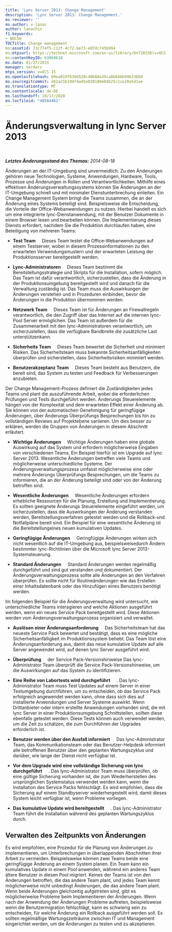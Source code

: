 ```yaml
---
title: 'Lync Server 2013: Change Management'
description: 'Lync Server 2013: Change Management.'
ms.reviewer: ''
ms.author: v-lanac
author: lanachin
f1.keywords:
- NOCSH
TOCTitle: Change management
ms:assetid: 73c774f5-c12f-4c72-be73-e07dc745b994
ms:mtpsurl: https://technet.microsoft.com/en-us/library/Dn720336(v=OCS.15)
ms:contentKeyID: 63969618
ms.date: 01/27/2015
manager: serdars
mtps_version: v=OCS.15
ms.openlocfilehash: 69ea019f6366528c40b60a39ca8b646b49b336b0
ms.sourcegitcommit: d42a21b194f4a45e828188e04b25c1ce28a5d1ae
ms.translationtype: MT
ms.contentlocale: de-DE
ms.lasthandoff: 10/17/2020
ms.locfileid: "48564461"
---
```

# <a name="change-management-in-lync-server-2013"></a>Änderungsverwaltung in lync Server 2013

<div data-xmlns="http://www.w3.org/1999/xhtml">

<div class="topic" data-xmlns="http://www.w3.org/1999/xhtml" data-msxsl="urn:schemas-microsoft-com:xslt" data-cs="https://msdn.microsoft.com/">

<div data-asp="https://msdn2.microsoft.com/asp">



</div>

<div id="mainSection">

<div id="mainBody">

<span> </span>

_**Letztes Änderungsstand des Themas:** 2014-08-18_

Änderungen an der IT-Umgebung sind unvermeidlich. Zu den Änderungen gehören neue Technologien, Systeme, Anwendungen, Hardware, Tools, Prozesse und Änderungen in Rollen und Verantwortlichkeiten. Mithilfe eines effektiven Änderungsverwaltungssystems können Sie Änderungen an der IT-Umgebung schnell und mit minimaler Dienstunterbrechung einleiten. Ein Change Management System bringt die Teams zusammen, die an der Änderung eines Systems beteiligt sind. Beispielsweise die Entscheidung, die Vorteile der Office-Webanwendungen zu nutzen. Hierbei handelt es sich um eine integrierte lync-Dienstanwendung, mit der Benutzer Dokumente in einem Browser lesen und bearbeiten können. Die Implementierung dieses Diensts erfordert, nachdem Sie die Produktion durchlaufen haben, eine Beteiligung von mehreren Teams:

  - **Test Team**     Dieses Team testet die Office-Webanwendungen auf einem Testserver, wobei in diesem Prozessinformationen zu den erwarteten Verwendungsmustern und der erwarteten Leistung der Produktionsserver bereitgestellt werden.

  - **Lync-Administratoren**     Dieses Team bestimmt die Bereitstellungsstrategie und Skripts für die Installation, sofern möglich. Das Team ist dafür verantwortlich, sicherzustellen, dass die Änderung in der Produktionsumgebung bereitgestellt wird und danach für die Verwaltung zuständig ist. Das Team muss die Auswirkungen der Änderungen verstehen und in Prozeduren einbinden, bevor die Änderungen in die Produktion übernommen werden.

  - **Netzwerk Team**     Dieses Team ist für Änderungen an Firewallregeln verantwortlich, die den Zugriff über das Internet auf die internen lync-Pool Server ermöglichen. Das Team ist außerdem für die Zusammenarbeit mit den lync-Administratoren verantwortlich, um sicherzustellen, dass die verfügbare Bandbreite die zusätzliche Last unterstützenkann.

  - **Sicherheits Team**     Dieses Team bewertet die Sicherheit und minimiert Risiken. Das Sicherheitsteam muss bekannte Sicherheitsanfälligkeiten überprüfen und sicherstellen, dass Sicherheitsrisiken minimiert werden.

  - **Benutzerakzeptanz Team**     Dieses Team besteht aus Benutzern, die bereit sind, das System zu testen und Feedback für Verbesserungen anzubieten.

Der Change Management-Prozess definiert die Zuständigkeiten jedes Teams und plant die auszuführende Arbeit, wobei die erforderlichen Prüfungen und Tests durchgeführt werden. Änderungs Steuerelemente hängen von der Komplexität und dem erwarteten Effekt einer Änderung ab. Sie können von der automatischen Genehmigung für geringfügige Änderungen, über Änderungs Überprüfungs Besprechungen bis hin zu vollständigen Reviews auf Projektebene variieren. Um dies besser zu erklären, werden die Gruppen von Änderungen in diesem Abschnitt erläutert.

  - **Wichtige Änderungen**     Wichtige Änderungen haben eine globale Auswirkung auf das System und erfordern möglicherweise Eingaben von verschiedenen Teams. Ein Beispiel hierfür ist ein Upgrade auf lync Server 2013. Wesentliche Änderungen betreffen viele Teams und möglicherweise unterschiedliche Systeme. Der Änderungsverwaltungsprozess umfasst möglicherweise eine oder mehrere Änderungs Überprüfungs Besprechungen, um die Teams zu informieren, die an der Änderung beteiligt sind oder von der Änderung betroffen sind.

  - **Wesentliche Änderungen**     Wesentliche Änderungen erfordern erhebliche Ressourcen für die Planung, Erstellung und Implementierung. Es sollten geeignete Änderungs Steuerelemente eingeführt werden, um sicherzustellen, dass die Auswirkungen der Änderung verstanden werden, Bereitstellungsverfahren getestet werden und die Rollback-und Notfallpläne bereit sind. Ein Beispiel für eine wesentliche Änderung ist die Bereitstellungeines neuen kumulativen Updates.

  - **Geringfügige Änderungen**     Geringfügige Änderungen wirken sich nicht wesentlich auf die IT-Umgebung aus, beispielsweisedurch Ändern bestimmter lync-Richtlinien über die Microsoft lync Server 2013-Systemsteuerung.

  - **Standard Änderungen**     Standard Änderungen werden regelmäßig durchgeführt und sind gut verstanden und dokumentiert. Der Änderungsverwaltungsprozess sollte alle Änderungen an den Verfahren überprüfen. Es sollte nicht für Routineänderungen wie das Erstellen einer Inhaltsdatenbank oder das Hinzufügen eines Benutzers benötigt werden.

Im folgenden Beispiel für die Änderungsverwaltung wird untersucht, wie unterschiedliche Teams interagieren und welche Aktionen ausgeführt werden, wenn ein neues Service Pack bereitgestellt wird. Diese Aktionen werden vom Änderungsverwaltungsprozess organisiert und verwaltet.

  - **Auslösen einer Änderungsanforderung**     Das Sicherheitsteam hat das neueste Service Pack bewertet und bestätigt, dass es eine mögliche Sicherheitsanfälligkeit im Produktionssystem behebt. Das Team löst eine Änderungsanforderung aus, damit das neue kumulative Update auf alle Server angewendet wird, auf denen lync Server ausgeführt wird.

  - **Überprüfung**     der Service Pack-Versionshinweise Das lync-Administrator Team überprüft die Service Pack-Versionshinweise, um die Auswirkungen auf das System zu identifizieren.

  - **Eine Reihe von Labortests wird durchgeführt**     . Das lync-Administrator Team muss Test Updates auf einem Server in einer Testumgebung durchführen, um zu entscheiden, ob das Service Pack erfolgreich angewendet werden kann, ohne dass sich dies auf installierte Anwendungen und Server Systeme auswirkt. Wenn Drittanbieter-oder intern erstellte Anwendungen vorhanden sind, die mit lync Server in einer Produktionsumgebung Schnittstellen, sollten diese ebenfalls getestet werden. Diese Tests können auch verwendet werden, um die Zeit zu schätzen, die zum Durchführen der Upgrades erforderlich ist.

  - **Benutzer werden über den Ausfall informiert**     Das lync-Administrator Team, das Kommunikationsteam oder das Benutzer-Helpdesk informiert alle betroffenen Benutzer über den geplanten Wartungszyklus und darüber, wie lange der Dienst nicht verfügbar ist.

  - **Vor dem Upgrade wird eine vollständige Sicherung von lync durchgeführt**     . Das lync-Administrator Team muss überprüfen, ob eine gültige Sicherung vorhanden ist, die zum Wiederherstellen des ursprünglichen Systemstatus verwendet werden kann, wenn die Installation des Service Packs fehlschlägt. Es wird empfohlen, dass die Sicherung auf einem Standbyserver wiederhergestellt wird, damit dieses System leicht verfügbar ist, wenn Probleme vorliegen.

  - **Das kumulative Update wird bereitgestellt**     . Das lync-Administrator Team führt die Installation während des geplanten Wartungszyklus durch.

<div>

## <a name="managing-the-timing-of-changes"></a>Verwalten des Zeitpunkts von Änderungen

Es wird empfohlen, eine Prozedur für die Planung von Änderungen zu implementieren, um Unterbrechungen in überlappenden Abschnitten ihrer Arbeit zu vermeiden. Beispielsweise können zwei Teams beide eine geringfügige Änderung an einem System planen. Ein Team kann ein kumulatives Update in einem Pool anwenden, während ein anderes Team ältere Benutzer in diesen Pool migriert. Keines der Teams ist von den Änderungen betroffen, die das andere Team plant, und jedes Team kennt möglicherweise nicht unbedingt Änderungen, die das andere Team plant. Wenn beide Änderungen gleichzeitig aufgetreten sind, gibt es möglicherweise Probleme beim Implementieren der Änderungen. Wenn nach der Anwendung der Änderungen Probleme auftreten, beispielsweise wenn die Benutzermigration fehlschlägt, kann es schwierig sein zu entscheiden, für welche Änderung ein Rollback ausgeführt werden soll. Es sollten regelmäßige Wartungszeiträume zwischen IT und Management eingerichtet werden, um die Änderungen zu testen und zu akzeptieren.

</div>

</div>

<span> </span>

</div>

</div>

</div>

